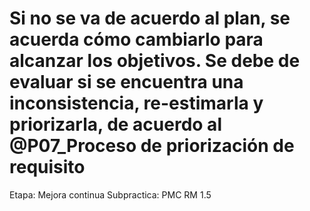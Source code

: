 # Si no se va de acuerdo al plan, se acuerda cómo cambiarlo para alcanzar los objetivos. Se debe de evaluar si se encuentra una inconsistencia, re-estimarla y priorizarla, de acuerdo al @P07_Proceso de priorización de requisito

Etapa: Mejora continua
Subpractica: PMC 
RM 1.5